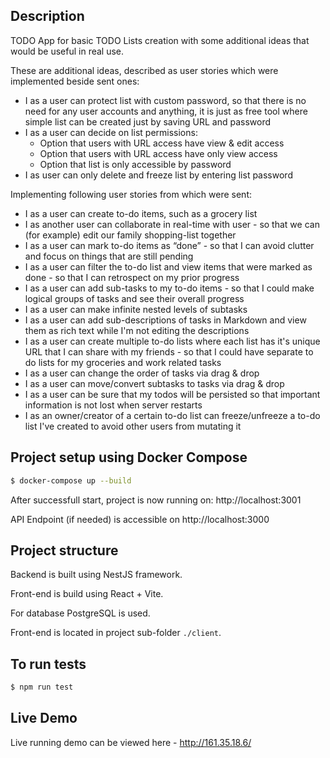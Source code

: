 ## Description

TODO App for basic TODO Lists creation with some additional ideas that would be useful in real use.

These are additional ideas, described as user stories which were implemented beside sent ones:

- I as a user can protect list with custom password, so that there is no need for any user accounts and anything, it is just as free tool where simple list can be created just by saving URL and password
- I as a user can decide on list permissions:
  - Option that users with URL access have view & edit access
  - Option that users with URL access have only view access
  - Option that list is only accessible by password
- I as user can only delete and freeze list by entering list password

Implementing following user stories from which were sent:

- I as a user can create to-do items, such as a grocery list
- I as another user can collaborate in real-time with user - so that we can (for example) edit our family shopping-list together
- I as a user can mark to-do items as “done” - so that I can avoid clutter and focus on things that are still pending
- I as a user can filter the to-do list and view items that were marked as done - so that I can retrospect on my prior progress
- I as a user can add sub-tasks to my to-do items - so that I could make logical groups of tasks and see their overall progress
- I as a user can make infinite nested levels of subtasks
- I as a user can add sub-descriptions of tasks in Markdown and view them as rich text while I'm not editing the descriptions
- I as a user can create multiple to-do lists where each list has it's unique URL that I can share with my friends - so that I could have separate to do lists for my groceries and work related tasks
- I as a user can change the order of tasks via drag & drop
- I as a user can move/convert subtasks to tasks via drag & drop
- I as a user can be sure that my todos will be persisted so that important information is not lost when server restarts
- I as an owner/creator of a certain to-do list can freeze/unfreeze a to-do list I've created to avoid other users from mutating it

## Project setup using Docker Compose

```bash
$ docker-compose up --build
```

After successfull start, project is now running on: http://localhost:3001

API Endpoint (if needed) is accessible on http://localhost:3000

## Project structure

Backend is built using NestJS framework.

Front-end is build using React + Vite.

For database PostgreSQL is used.

Front-end is located in project sub-folder `./client`.

## To run tests

```bash
$ npm run test
```

## Live Demo

Live running demo can be viewed here - http://161.35.18.6/
